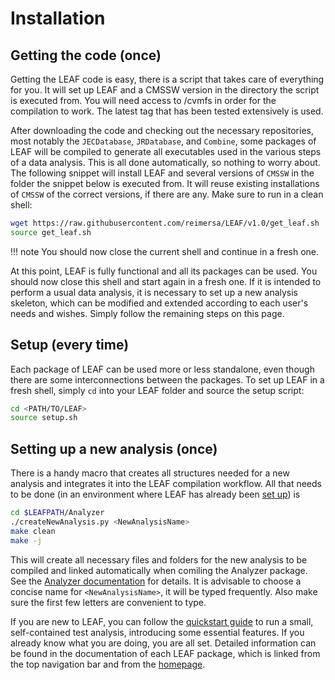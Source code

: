 # Installation

## Getting the code (once)

Getting the LEAF code is easy, there is a script that takes care of everything for you. It will set up LEAF and a CMSSW version in the directory the script is executed from. You will need access to /cvmfs in order for the compilation to work. The latest tag that has been tested extensively is used.

After downloading the code and checking out the necessary repositories, most notably the `JECDatabase`, `JRDatabase`, and `Combine`, some packages of LEAF will be compiled to generate all executables used in the various steps of a data analysis. This is all done automatically, so nothing to worry about. The following snippet will install LEAF and several versions of `CMSSW` in the folder the snippet below is executed from. It will reuse existing installations of `CMSSW` of the correct versions, if there are any. Make sure to run in a clean shell:

```bash
wget https://raw.githubusercontent.com/reimersa/LEAF/v1.0/get_leaf.sh
source get_leaf.sh   
```

!!! note
    You should now close the current shell and continue in a fresh one.

At this point, LEAF is fully functional and all its packages can be used. You should now close this shell and start again in a fresh one. If it is intended to perform a usual data analysis, it is necessary to set up a new analysis skeleton, which can be modified and extended according to each user's needs and wishes. Simply follow the remaining steps on this page.

## Setup (every time)

Each package of LEAF can be used more or less standalone, even though there are some interconnections between the packages. To set up LEAF in a fresh shell, simply `cd` into your LEAF folder and source the setup script:
```bash
cd <PATH/TO/LEAF>
source setup.sh
```

## Setting up a new analysis (once)
There is a handy macro that creates all structures needed for a new analysis and integrates it into the LEAF compilation workflow. All that needs to be done (in an environment where LEAF has already been [set up](#setup-(every-time))) is

```bash
cd $LEAFPATH/Analyzer
./createNewAnalysis.py <NewAnalysisName>
make clean
make -j
```

This will create all necessary files and folders for the new analysis to be compiled and linked automatically when comiling the Analyzer package. See the [Analyzer documentation](packages/analyzer.md) for details. It is advisable to choose a concise name for `<NewAnalysisName>`, it will be typed frequently. Also make sure the first few letters are convenient to type.

If you are new to LEAF, you can follow the [quickstart guide](quickstart.md) to run a small, self-contained test analysis, introducing some essential features. If you already know what you are doing, you are all set. Detailed information can be found in the documentation of each LEAF package, which is linked from the top navigation bar and from the [homepage](README.md).
